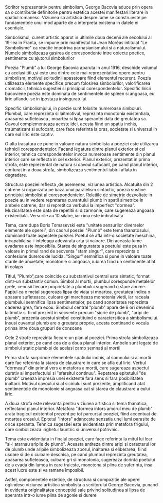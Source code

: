 Scriitor reprezentativ pentru simbolism, George Bacovia aduce prin opera sa o contributie definitorie pentru estetica acestei manifestari literare in spatiul romanesc. Viziunea sa artistica despre lume se construieste pe fundamentele unui mod aparte de a interpreta existena in datele ei esentiale.

Simbolismul, curent artistic aparut in ultimile doua decenii ale secolului al 19-lea in Franta, se impune prin manifestul lui Jean Moréas intitulat "Le Symbolisme" ca reactie impotriva parnasianismului si a naturalismului. Numele simbolizeaza gasirea de corespondente intre obiecte poetice, sentimente cu ajutorul simbolurilor

Poezia "Plumb" a lui George Bacovia aparuta in anul 1916, deschide volumul cu acelasi titlu,si este una dintre cele mai reprezentative opere pentru simbolism, motivul solitudinii apasatoare fiind elementul recurent. Poezia utilizeaza elemente specifice precum folosirea simbolurilor, valorificarea cromaticii, tehnica sugestiei si principiul corespondentelor. Specific liricii bacoviene poezia este dominata de sentimentele de spleen si angoasa, eul liric aflandu-se in ipostaza insinguratului.

Specific simbolismjului, in poezie sunt folosite numeroase simboluri. Plumbul, care reprezinta si laitmotivul, reprezinta monotonia existentiala, apasarea sufleteasca , moartea si lipsa sperantei data de greutatea sa. Cavoul complementeaza aceste idei, acesta fiind un spatiu inchis, traumatizant si sufocant, care face referinta la oras, societate si universul in care eul liric este captiv.

O alta trasatura ce pune in valoare natura simbolista a poeziei este utilizarea tehnicii corespondentelor. Facand legatura dintre planul exterior si cel interior, tehnica corespondentelor invoca numeroase sentimente din planul interior care se reflecta in cel exterior. Planul exterior, prezentat in prima strofa, este reprezentat de natura si cavoul sufocant, pe cand planul interior, conturat in a doua strofa, simbolizeaza sentimentul iubirii aflata in degradare.

Structura poeziei reflecta ,de asemenea, viziunea artistica. Alcatuita din 2 catrene si organizata pe baza unui paralelism sintactic, poezia sustine principiul simbolist al corespondentelor. Relatiile de simetrie dezvoltate in poezie au in vedere repretarea cuvantului plumb in spatii simetrice in ambele catrene, dar si repretitica verbului la imperfect "dormea". Muzicalitatea este data de repetitii si dizarmonie, care sugereaza angoasa existentiala. Versurile au 10 silabe, iar rima este imbratisata.

Tema, care dupa Boris Tomasevski este "unitate sensurilor diverselor elemente ale operei", din cadrul poeziei "Plumb" este tema thanatosului, dominand toate aspectele poeziei. Poetul se afla intr-o societate meschina, incapabila sa-i inteleaga adevarata arta si valoare. Din aceasta lume evadarea este imposibila. Starea de singuratate a poetului este pusa in valoare in primul rand de secventa "stam singur", care reprezinta o confesiune dureros de lucida. "Singur" semnifica si pune in valoare toate starile de anxietate, monotonie si angoasa, iubirea fiind un sentimente aflat in colaps

Titlul, "Plumb",care coincide cu substantivul central este sintetic, format dintr-un substantiv comun. Simbol al mortii, plumbul corespunde metalelor grele, cenusii fiecare proprietate a plumbului sugerand o stare anume. Faptul ca e metal sugereaza lipsa de viata si moartea, greutatea indica o apasare sufleteasca, culoare gri marcheaza monotonia vietii, iar raceala plumbului semnifica lipsa sentimentelor, pe cand sonoritatea reprezinta caderea grea, fara ecou. Simbolul central "plumb" apare de 6 ori devenind laitmotiv si fiind prezent in secvente precum "sicrie de plumb", "aripi de plumb", prezenta acestui simbol constituind o caractersitica a simbolismului. Insusi cuvantul plumb are o greutate proprie, acesta continand o vocala prinsa intre doua grupuri de consoane

Cele 2 strofe reprezinta fiecare un plan al poeziei. Prima strofa simbolizeaza planul exterior, pe cand cea de a doua planul interior. Ambele sunt legate de simbolul static plumb si de acelasi camp semnati al mortii

Prima strofa surprinde elementele spatiului inchis, al somnului si al mortii care fac referinta la starea de claustrare in care se afla eul liric. Verbul "dormeau" din primul vers e metafora a mortii, care sugereaza aspectul durativ al imperfectului si "sfarsitul continuu". Repetarea epitetului "de plumb" creeaza impresia unei existente fara sens si fara posibilitatea inaltarii. Motivul cavoului si al siciriului sunt prezente, amplificand atat sentimentele de monotonie si angoasa cat si starea de claustrare a eului liric.

A doua strofa este relevanta pentru viziunea artistica si tema thanatica, reflectand planul interior. Metafora "dormea intors amorul meu de plumb" arata tragicul existential prezent pe tot parcursul poeziei, fiind accentuat de moartea erosului. Epitetul "intors" adanceste senzatia unei lumi parasite de orice speranta. Tehnica sugestiei este evidentiata prin metafora frigului, care simbolizeaza inghetul launtric si universul potrivnic.

Tema este evidentiata in finalul poeziei, care face referinta la mitul lui Icar "si-i atarnau aripile de plumb". Aceasta antiteza dintre aripi si caracterul lor de plumb unde aripile simbolizeaza zborul, inaltarea si eliberarea, fiind usoare si de o culoare deschisa, pe cand plumbul reprezinta greutatea, apasarea sufleteasca, culoare gri si monotonia, sugereaza dorinta poetului de a evada din lumea in care traieste, monotona si plina de suferinta, insa acest lucru este si va ramane imposibil.
           
Astfel, componentele estetice, de structura si compozitie ale operei oglindesc viziunea artistica simbolista a scriitorului George Bacovia, punand in evidenta originalitatea conceptiei sale privind solitudinea si lipsa de speranta intr-o lume plina de agonie si durere

